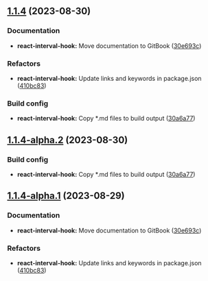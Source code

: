 ## [1.1.4](https://github.com/minwork/react/compare/react-interval-hook-v1.1.3...react-interval-hook-v1.1.4) (2023-08-30)


### Documentation

* **react-interval-hook:** Move documentation to GitBook ([30e693c](https://github.com/minwork/react/commit/30e693c11c5d5b0dd3e59bdba612193e68129572))


### Refactors

* **react-interval-hook:** Update links and keywords in package.json ([410bc83](https://github.com/minwork/react/commit/410bc83cbdad0e2e6f2a7fe84f273157fa065a2b))


### Build config

* **react-interval-hook:** Copy *.md files to build output ([30a6a77](https://github.com/minwork/react/commit/30a6a77698b972ef84bbace87c6d223e62f2b759))

## [1.1.4-alpha.2](https://github.com/minwork/react/compare/react-interval-hook-v1.1.4-alpha.1...react-interval-hook-v1.1.4-alpha.2) (2023-08-30)


### Build config

* **react-interval-hook:** Copy *.md files to build output ([30a6a77](https://github.com/minwork/react/commit/30a6a77698b972ef84bbace87c6d223e62f2b759))

## [1.1.4-alpha.1](https://github.com/minwork/react/compare/react-interval-hook-v1.1.3...react-interval-hook-v1.1.4-alpha.1) (2023-08-29)


### Documentation

* **react-interval-hook:** Move documentation to GitBook ([30e693c](https://github.com/minwork/react/commit/30e693c11c5d5b0dd3e59bdba612193e68129572))


### Refactors

* **react-interval-hook:** Update links and keywords in package.json ([410bc83](https://github.com/minwork/react/commit/410bc83cbdad0e2e6f2a7fe84f273157fa065a2b))
